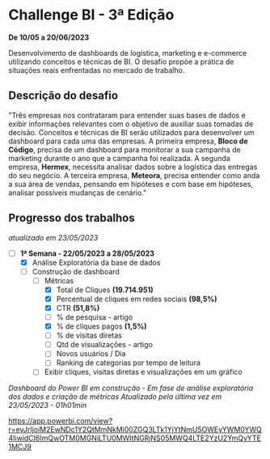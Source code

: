 # Challenge BI - 3ª Edição

**De 10/05 a 20/06/2023**

Desenvolvimento de dashboards de logística, marketing e e-commerce utilizando conceitos e técnicas de BI.
O desafio propõe a prática de situações reais enfrentadas no mercado de trabalho. 

## Descrição do desafio

"Três empresas nos contrataram para entender suas bases de dados e exibir informações relevantes com o objetivo de auxiliar suas tomadas de decisão.
Conceitos e técnicas de BI serão utilizados para desenvolver um dashboard para cada uma das empresas.
A primeira empresa, **Bloco de Código**, precisa de um dashboard para monitorar a sua campanha de marketing durante o ano que a campanha foi realizada.
A segunda empresa, **Hermex**, necessita analisar dados sobre a logística das entregas do seu negócio.
A terceira empresa, **Meteora**, precisa entender como anda a sua área de vendas, pensando em hipóteses e com base em hipóteses, analisar possíveis mudanças de cenário."

## Progresso dos trabalhos
*atualizado em 23/05/2023*

- [ ] **1ª Semana - 22/05/2023 a 28/05/2023**
  - [x] Análise Exploratória da base de dados
  - [ ] Construção de dashboard 
    - [ ] Métricas
      - [x] Total de Cliques **(19.714.951)**
      - [x] Percentual de cliques em redes sociais **(98,5%)**
      - [x] CTR **(51,8%)**
      - [ ] % de pesquisa - artigo
      - [x] % de cliques pagos **(1,5%)**
      - [ ] % de visitas diretas
      - [ ] Qtd de visualizações - artigo
      - [ ] Novos usuários / Dia
      - [ ] Ranking de categorias por tempo de leitura
    - [ ] Exibir cliques, visitas diretas e visualizações em um gráfico

*Dashboard do Power BI em construção - Em fase de análise exploratória dos dados e criação de métricas*
*Atualizado pela última vez em 23/05/2023 - 01h01min*

 https://app.powerbi.com/view?r=eyJrIjoiM2EwNDc1Y2QtMmNkMi00ZGQ3LTk1YjYtNmU5OWEyYWM0YWQ4IiwidCI6ImQwOTM0MGNiLTU0MWItNGRjNS05MWQ4LTE2YzU2YmQyYTE1MCJ9
